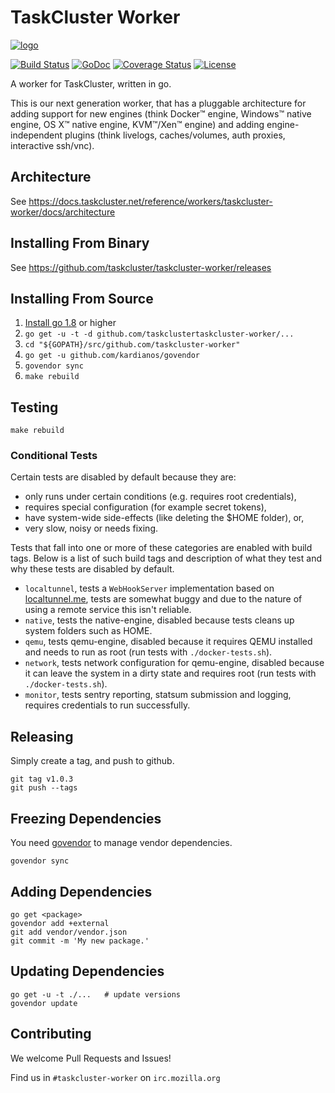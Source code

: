 TaskCluster Worker
==================

[![logo](https://tools.taskcluster.net/lib/assets/taskcluster-120.png)](https://tools.taskcluster.net/lib/assets/taskcluster-120.png)

[![Build Status](https://travis-ci.org/taskcluster/taskcluster-worker.svg?branch=master)](http://travis-ci.org/taskcluster/taskcluster-worker)
[![GoDoc](https://godoc.org/github.com/taskcluster/taskcluster-worker?status.svg)](https://godoc.org/github.com/taskcluster/taskcluster-worker)
[![Coverage Status](https://coveralls.io/repos/taskcluster/taskcluster-worker/badge.svg?branch=master&service=github)](https://coveralls.io/github/taskcluster/taskcluster-worker?branch=master)
[![License](https://img.shields.io/badge/license-MPL%202.0-orange.svg)](http://mozilla.org/MPL/2.0)

A worker for TaskCluster, written in go.

This is our next generation worker, that has a pluggable architecture for
adding support for new engines (think Docker™ engine, Windows™ native engine,
OS X™ native engine, KVM™/Xen™ engine) and adding engine-independent plugins
(think livelogs, caches/volumes, auth proxies, interactive ssh/vnc).

Architecture
------------

See https://docs.taskcluster.net/reference/workers/taskcluster-worker/docs/architecture

Installing From Binary
----------------------

See https://github.com/taskcluster/taskcluster-worker/releases

Installing From Source
----------------------

1. [Install go 1.8](https://golang.org/doc/install) or higher
2. `go get -u -t -d github.com/taskclustertaskcluster-worker/...`
3. `cd "${GOPATH}/src/github.com/taskcluster-worker"`
4. `go get -u github.com/kardianos/govendor`
5. `govendor sync`
6. `make rebuild`

Testing
-------

```
make rebuild
```

### Conditional Tests
Certain tests are disabled by default because they are:
 * only runs under certain conditions (e.g. requires root credentials),
 * requires special configuration (for example secret tokens),  
 * have system-wide side-effects (like deleting the $HOME folder), or,
 * very slow, noisy or needs fixing.

Tests that fall into one or more of these categories are enabled with build
tags. Below is a list of such build tags and description of what they test and
why these tests are disabled by default.

 * `localtunnel`, tests a `WebHookServer` implementation based on
   [localtunnel.me](https://localtunnel.me), tests are somewhat buggy and due
   to the nature of using a remote service this isn't reliable.
 * `native`, tests the native-engine, disabled because tests cleans up system
   folders such as HOME.
 * `qemu`, tests qemu-engine, disabled because it requires QEMU installed and
   needs to run as root (run tests with `./docker-tests.sh`).
 * `network`, tests network configuration for qemu-engine, disabled because it
   can leave the system in a dirty state and requires root
   (run tests with `./docker-tests.sh`).
 * `monitor`, tests sentry reporting, statsum submission and logging, requires
   credentials to run successfully.


Releasing
---------

Simply create a tag, and push to github.

```
git tag v1.0.3
git push --tags
```

Freezing Dependencies
---------------------

You need [govendor](https://github.com/kardianos/govendor) to manage vendor dependencies.

```
govendor sync
```

Adding Dependencies
---------------------

```
go get <package>
govendor add +external
git add vendor/vendor.json
git commit -m 'My new package.'
```

Updating Dependencies
---------------------

```
go get -u -t ./...   # update versions
govendor update
```

Contributing
------------

We welcome Pull Requests and Issues!

Find us in `#taskcluster-worker` on `irc.mozilla.org`

